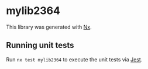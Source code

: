 # mylib2364

This library was generated with [Nx](https://nx.dev).

## Running unit tests

Run `nx test mylib2364` to execute the unit tests via [Jest](https://jestjs.io).
